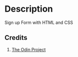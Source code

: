 # Description

Sign up Form with HTML and CSS

## Credits

1. [The Odin Project](https://www.theodinproject.com/)